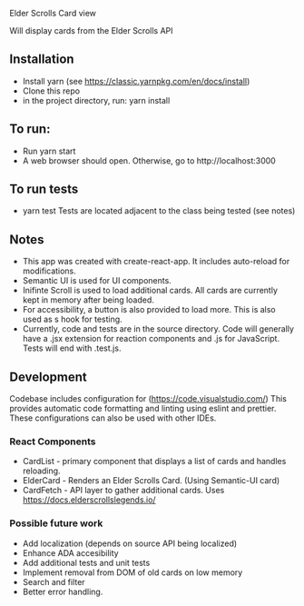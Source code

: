Elder Scrolls Card view 

Will display cards from the Elder Scrolls API

## Installation 
* Install yarn (see https://classic.yarnpkg.com/en/docs/install)
* Clone this repo
* in the project directory, run:
        yarn install


## To run:
* Run
        yarn start
* A web browser should open. Otherwise, go to http://localhost:3000

## To run tests
* yarn test
Tests are located adjacent to the class being tested (see notes)

## Notes

- This app was created with create-react-app. It includes auto-reload for modifications.
- Semantic UI is used for UI components.
- Inifinte Scroll is used to load additional cards. All cards are currently kept in memory after being loaded.
- For accessibility, a button is also provided to load more. This is also used as s hook for testing.
- Currently, code and tests are in the source directory. Code will generally have a .jsx extension for reaction components and .js for JavaScript. Tests will end with .test.js.

## Development
Codebase includes configuration for (https://code.visualstudio.com/) This provides automatic code formatting and linting using eslint and prettier. These configurations can also be used with other IDEs.

### React Components
- CardList - primary component that displays a list of cards and handles reloading.
- ElderCard - Renders an Elder Scrolls Card. (Using Semantic-UI card)
- CardFetch - API layer to gather additional cards. Uses https://docs.elderscrollslegends.io/

### Possible future work
- Add localization (depends on source API being localized)
- Enhance ADA accesibility
- Add additional tests and unit tests
- Implement removal from DOM of old cards on low memory
- Search and filter
- Better error handling.
